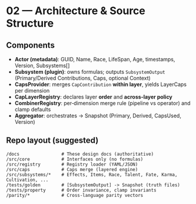 # 02 — Architecture & Source Structure

## Components
- **Actor (metadata)**: GUID, Name, Race, LifeSpan, Age, timestamps, Version, Subsystems[]
- **Subsystem (plugin)**: owns formulas; outputs `SubsystemOutput` (Primary/Derived Contributions, Caps, optional Context)
- **CapsProvider**: merges `CapContribution` **within layer**, yields LayerCaps per dimension
- **CapLayerRegistry**: declares layer **order** and **across‑layer policy**
- **CombinerRegistry**: per‑dimension merge rule (pipeline vs operator) and clamp defaults
- **Aggregator**: orchestrates -> Snapshot (Primary, Derived, CapsUsed, Version)

## Repo layout (suggested)
```
/docs                # These design docs (authoritative)
/src/core            # Interfaces only (no formulas)
/src/registry        # Registry loader (YAML/JSON)
/src/caps            # Caps merge (layered engine)
/src/subsystems/*    # Effects, Items, Race, Talent, Fate, Karma, Cultivation, ...
/tests/golden        # [SubsystemOutput] -> Snapshot (truth files)
/tests/property      # Order invariance, clamp invariants
/parity/*            # Cross-language parity vectors
```
